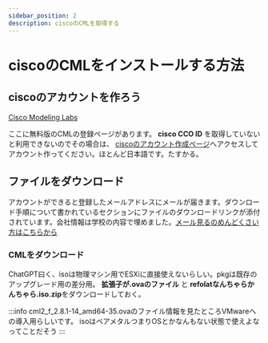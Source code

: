 ```yaml
---
sidebar_position: 2
description: ciscoのCMLを取得する
---
```

# ciscoのCMLをインストールする方法

## ciscoのアカウントを作ろう
[Cisco Modeling Labs](https://mkto.cisco.com/cml-free.html) 

ここに無料版のCMLの登録ページがあります。
**cisco CCO ID** を取得していないと利用できないのでその場合は、 [ciscoのアカウント作成ページ](https://id.cisco.com/signin/register)へアクセスしてアカウント作ってください。ほとんど日本語です。たすかる。

## ファイルをダウンロード
アカウントができると登録したメールアドレスにメールが届きます。ダウンロード手順について書かれているセクションにファイルのダウンロードリンクが添付されています。会社情報は学校の内容で埋めました。[メール見るのめんどくさい方はこちらから](https://software.cisco.com/download/home/286193282/type/286326381/release/CML-Free?mkt_tok=NTY0LVdIVi0zMjMAAAGaKZwwosvxyRt0ifDU443RG8q_dY9yET75OqLaReeR_02pia7AtJjNb4bzkGngf13IilaTY3_e46tEjbqIshbXeIyvpmybEqozvIwDETFU4BsLZ1hR) 

### CMLをダウンロード
ChatGPT曰く、isoは物理マシン用でESXiに直接使えないらしい。pkgは既存のアップグレード用の差分用。
**拡張子が.ovaのファイル** と **refolatなんちゃらかんちゃら.iso.zip**をダウンロードしておく。

:::info
cml2_f_2.8.1-14_amd64-35.ovaのファイル情報を見たところVMwareへの導入用らしいです。
isoはベアメタルつまりOSとかなんもない状態で使えよなってことだそう
:::

## 